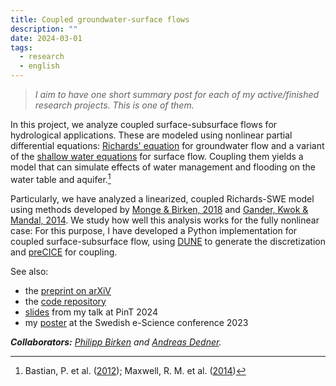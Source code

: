 ```yaml
---
title: Coupled groundwater-surface flows
description: ""
date: 2024-03-01
tags:
  - research
  - english
---
```


> *I aim to have one short summary post for each of my active/finished research projects. This is one of them.*

In this project, we analyze coupled surface-subsurface flows for hydrological applications.
These are modeled using nonlinear partial differential equations: [Richards' equation](https://en.wikipedia.org/wiki/Richards_equation) for groundwater flow and a variant of the [shallow water equations](https://en.wikipedia.org/wiki/Shallow_water_equations) for surface flow.
Coupling them yields a model that can simulate effects of water management and flooding on the water table and aquifer.[^1]

Particularly, we have analyzed a linearized, coupled Richards-SWE model using methods developed by [Monge & Birken, 2018](https://doi-org.ludwig.lub.lu.se/10.1007/s00466-017-1511-3) and [Gander, Kwok & Mandal, 2014](https://doi-org.ludwig.lub.lu.se/10.1007/978-3-319-18827-0_51).
We study how well this analysis works for the fully nonlinear case:
For this purpose, I have developed a Python implementation for coupled surface-subsurface flow, using [DUNE](https://dune-project.org/) to generate the discretization and [preCICE](https://precice.org/) for coupling.

See also:
- the [preprint on arXiV](https://arxiv.org/abs/2408.12582)
- the [code repository](https://gitlab.maths.lu.se/robertk/coupling)
- [slides](/research/upload/2024-02-06-pint_slides.pdf) from my talk at PinT 2024
- my [poster](/research/upload/2023_essence_poster.pdf) at the Swedish e-Science conference 2023

***Collaborators:** [Philipp Birken](https://www.maths.lu.se/staff/philipp-birken) and [Andreas Dedner](https://warwick.ac.uk/fac/sci/maths/people/staff/andreas_dedner/).*

[^1]: Bastian, P. et al. ([2012](https://doi-org.ludwig.lub.lu.se/10.1007/978-3-642-25100-9_65)); Maxwell, R. M. et al. ([2014](https://doi.org/10.1002/2013WR013725))